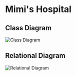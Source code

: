 Mimi's Hospital
====================



Class Diagram
---------------------
![Class Diagram](documentation/classDiagram.png?raw=true)


Relational Diagram
---------------------
![Relational Diagram](documentation/relationalDiagram.png?raw=true)
